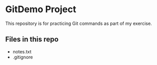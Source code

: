 # GitDemo Project

This repository is for practicing Git commands as part of my exercise.

## Files in this repo
- notes.txt
- .gitignore
